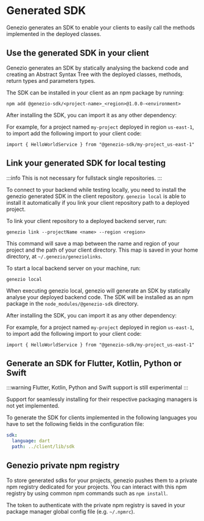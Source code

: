 # Generated SDK

Genezio generates an SDK to enable your clients to easily call the methods implemented in the deployed classes.

## Use the generated SDK in your client

Genezio generates an SDK by statically analysing the backend code and creating an Abstract Syntax Tree with the deployed classes, methods, return types and parameters types.

The SDK can be installed in your client as an npm package by running:

```
npm add @genezio-sdk/<project-name>_<region>@1.0.0-<environment>
```

After installing the SDK, you can import it as any other dependency:

For example, for a project named `my-project` deployed in region `us-east-1`, to import add the following import to your client code:

```
import { HelloWorldService } from "@genezio-sdk/my-project_us-east-1"
```

## Link your generated SDK for local testing

<!-- {% hint style="info" %} -->

:::info
This is not necessary for fullstack single repositories.
:::

<!-- {% endhint %} -->

To connect to your backend while testing locally, you need to install the genezio generated SDK in the client repository. `genezio local` is able to install it automatically if you link your client repository path to a deployed project.

To link your client repository to a deployed backend server, run:

```
genezio link --projectName <name> --region <region>
```

This command will save a map between the name and region of your project and the path of your client directory. This map is saved in your home directory, at `~/.genezio/geneziolinks`.

To start a local backend server on your machine, run:

```
genezio local
```

When executing genezio local, genezio will generate an SDK by statically analyse your deployed backend code. The SDK will be installed as an npm package in the `node_modules/@genezio-sdk` directory.

After installing the SDK, you can import it as any other dependency:

For example, for a project named `my-project` deployed in region `us-east-1`, to import add the following import to your client code:

```
import { HelloWorldService } from "@genezio-sdk/my-project_us-east-1"
```

## Generate an SDK for Flutter, Kotlin, Python or Swift

<!-- {% hint style="warning" %} -->

:::warning
Flutter, Kotlin, Python and Swift support is still experimental
:::

<!-- {% endhint %} -->

Support for seamlessly installing for their respective packaging managers is not yet implemented.

To generate the SDK for clients implemented in the following languages you have to set the following fields in the configuration file:

<!-- {% code title="genezio.yaml" %} -->

```yaml
sdk:
  language: dart
  path: ../client/lib/sdk
```

<!-- {% endcode %} -->

## Genezio private npm registry

To store generated sdks for your projects, genezio pushes them to a private npm registry dedicated for your projects. You can interact with this npm registry by using common npm commands such as `npm install`.

The token to authenticate with the private npm registry is saved in your package manager global config file (e.g. `~/.npmrc`).
